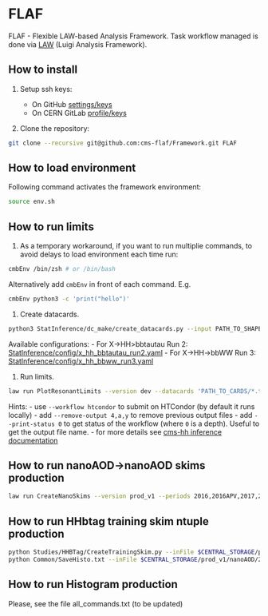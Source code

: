 # FLAF

FLAF - Flexible LAW-based Analysis Framework.
Task workflow managed is done via [LAW](https://github.com/riga/law) (Luigi Analysis Framework).

## How to install
1. Setup ssh keys:
    - On GitHub [settings/keys](https://github.com/settings/keys)
    - On CERN GitLab [profile/keys](https://gitlab.cern.ch/-/profile/keys)

1. Clone the repository:
  ```sh
  git clone --recursive git@github.com:cms-flaf/Framework.git FLAF
  ```

## How to load environment
Following command activates the framework environment:
```sh
source env.sh
```

## How to run limits
1. As a temporary workaround, if you want to run multiplie commands, to avoid delays to load environment each time run:
  ```sh
  cmbEnv /bin/zsh # or /bin/bash
  ```
  Alternatively add `cmbEnv` in front of each command. E.g.
  ```sh
  cmbEnv python3 -c 'print("hello")'
  ```

1. Create datacards.
  ```sh
  python3 StatInference/dc_make/create_datacards.py --input PATH_TO_SHAPES  --output PATH_TO_CARDS --config PATH_TO_CONFIG
  ```
  Available configurations:
    - For X->HH>bbtautau Run 2: [StatInference/config/x_hh_bbtautau_run2.yaml](https://github.com/cms-flaf/StatInference/blob/main/config/x_hh_bbtautau_run2.yaml)
    - For X->HH->bbWW Run 3: [StatInference/config/x_hh_bbww_run3.yaml](https://github.com/cms-flaf/StatInference/blob/main/config/x_hh_bbww_run3.yaml)

1. Run limits.
  ```sh
  law run PlotResonantLimits --version dev --datacards 'PATH_TO_CARDS/*.txt' --xsec fb --y-log
  ```
  Hints:
    - use `--workflow htcondor` to submit on HTCondor (by default it runs locally)
    - add `--remove-output 4,a,y` to remove previous output files
    - add `--print-status 0` to get status of the workflow (where `0` is a depth). Useful to get the output file name.
    - for more details see [cms-hh inference documentation](https://cms-hh.web.cern.ch/tools/inference/)

## How to run nanoAOD->nanoAOD skims production
```sh
law run CreateNanoSkims --version prod_v1 --periods 2016,2016APV,2017,2018 --ignore-missing-samples True
```
## How to run HHbtag training skim ntuple production
```sh
python Studies/HHBTag/CreateTrainingSkim.py --inFile $CENTRAL_STORAGE/prod_v1/nanoAOD/2018/GluGluToBulkGravitonToHHTo2B2Tau_M-350.root --outFile output/skim.root --mass 350 --sample GluGluToBulkGraviton --year 2018 >& EventInfo.txt
python Common/SaveHisto.txt --inFile $CENTRAL_STORAGE/prod_v1/nanoAOD/2018/GluGluToBulkGravitonToHHTo2B2Tau_M-350.root --outFile output/skim.root
```
## How to run Histogram production
Please, see the file all_commands.txt (to be updated)